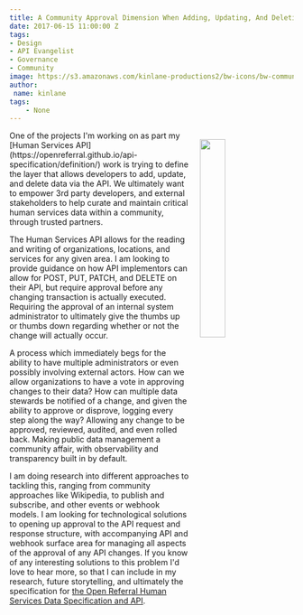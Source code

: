 ```yaml
---
title: A Community Approval Dimension When Adding, Updating, And Deleting Via API
date: 2017-06-15 11:00:00 Z
tags:
- Design
- API Evangelist
- Governance
- Community
image: https://s3.amazonaws.com/kinlane-productions2/bw-icons/bw-community-join.png
author:
 name: kinlane
tags:
    - None
---
```

<p><img src="https://s3.amazonaws.com/kinlane-productions2/bw-icons/bw-community-join.png" align="right" width="30%" style="padding: 15px;" /></p>One of the projects I'm working on as part my [Human Services API](https://openreferral.github.io/api-specification/definition/) work is trying to define the layer that allows developers to add, update, and delete data via the API. We ultimately want to empower 3rd party developers, and external stakeholders to help curate and maintain critical human services data within a community, through trusted partners.

The Human Services API allows for the reading and writing of organizations, locations, and services for any given area. I am looking to provide guidance on how API implementors can allow for POST, PUT, PATCH, and DELETE on their API, but require approval before any changing transaction is actually executed. Requiring the approval of an internal system administrator to ultimately give the thumbs up or thumbs down regarding whether or not the change will actually occur.

A process which immediately begs for the ability to have multiple administrators or even possibly involving external actors. How can we allow organizations to have a vote in approving changes to their data? How can multiple data stewards be notified of a change, and given the ability to approve or disprove, logging every step along the way? Allowing any change to be approved, reviewed, audited, and even rolled back. Making public data management a community affair, with observability and transparency built in by default.

I am doing research into different approaches to tackling this, ranging from community approaches like Wikipedia, to publish and subscribe, and other events or webhook models. I am looking for technological solutions to opening up approval to the API request and response structure, with accompanying API and webhook surface area for managing all aspects of the approval of any API changes. If you know of any interesting solutions to this problem I'd love to hear more, so that I can include in my research, future storytelling, and ultimately the specification for [the Open Referral Human Services Data Specification and API](https://openreferral.org/).